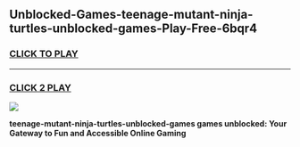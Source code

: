 
## Unblocked-Games-teenage-mutant-ninja-turtles-unblocked-games-Play-Free-6bqr4
<h3>
<a href="https://premium76.site?title=teenage-mutant-ninja-turtles-unblocked-games&ref=23A">CLICK TO PLAY</a></h3>
<hr>

<h3>
<a href="https://premium76.site?title=teenage-mutant-ninja-turtles-unblocked-games&ref=23A">CLICK 2 PLAY</a>
  
</h3>

<a href="https://premium76.site?title=teenage-mutant-ninja-turtles-unblocked-games&ref=23A"><img src="https://clearcache.store/games.png"></a>


**teenage-mutant-ninja-turtles-unblocked-games games unblocked: Your Gateway to Fun and Accessible Online Gaming**
